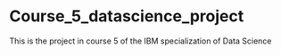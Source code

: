 # Course_5_datascience_project
This is the project in course 5 of the IBM specialization of Data Science
